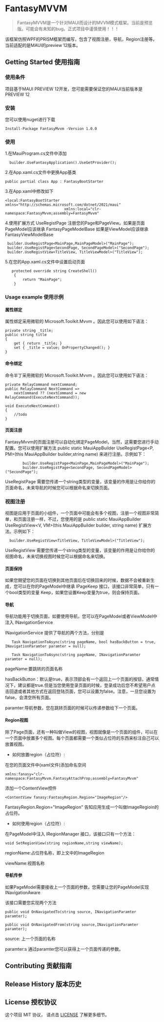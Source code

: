 # FantasyMVVM

> FantasyMVVM是一个针对MAUI而设计的MVVM模式框架。当前是预览版。可能会有未知的bug。正式项目中谨慎使用！！！

该框架仿照WPF的PRISM框架而编写，包含了视图注册，导航，Region注册等。当前适配的是MAUI的preview 12版本。

## Getting Started 使用指南

### 使用条件

项目基于MAUI PREVIEW 12开发，您可能需要保证您的MAUI当前版本是PREVIEW 12

### 安装

您可以使用nuget进行下载

    Install-Package FantasyMvvm -Version 1.0.0

### 使用

1.在MauiProgram.cs文件中添加

      builder.UseFantasyApplication().UseGetProvider();


2.在App.xaml.cs文件中更换App基类

    public partial class App : FantasyBootStarter

3.在App.xaml中修改如下

    <local:FantasyBootStarter xmlns="http://schemas.microsoft.com/dotnet/2021/maui"
                               xmlns:local="clr-namespace:FantasyMvvm;assembly=FantasyMvvm"

4.使用扩展方式 UseRegistPage 注册您的Page和PageView。如果是页面PageModel应该继承 FantasyPageModelBase 
  如果是ViewModel应该继承 FantasyViewModelBase

     builder.UseRegistPage<MainPage,MainPageModel>("MainPage");
     builder.UseRegistPage<SecondPage, SecondPageModel>("SecondPage");
     builder.UseRegistView<TitleView, TitleViewModel>("TitleView");

5.在您的App.xaml.cs文件中设置启动页面

       protected override string CreateShell()
        {
            return "MainPage";
        }

### Usage example 使用示例

#### 属性绑定

属性绑定采用微软的 Microsoft.Toolkit.Mvvm 。因此您可以使用如下语法：

    private string _title;
    public string title
    {
        get { return _title; }
        set { _title = value; OnPropertyChanged(); }
    }

#### 命令绑定

命令半丁采用微软的 Microsoft.Toolkit.Mvvm 。因此您可以使用如下语法：

    private RelayCommand nextCommand;
    public RelayCommand NextCommand =>
        nextCommand ?? (nextCommand = new RelayCommand(ExecuteNextCommand));

    void ExecuteNextCommand()
    {
        //todo
    }

#### 页面注册

FantasyMvvm的页面注册可以自动化绑定PageModel，当然，这需要您进行手动配置。您可以使用扩展方法  public static MauiAppBuilder UseRegistPage<P, PM>(this MauiAppBuilder builder,string name) 来进行注册。示例如下：
            
            builder.UseRegistPage<MainPage,MainPageModel>("MainPage");
            builder.UseRegistPage<SecondPage, SecondPageModel>("SecondPage");

UseRegistPage 需要您传递一个string类型的变量，该变量的作用是让你给你的页面命名，未来导航的时候您可以根据命名来切换页面。
            
### 视图注册

视图是应用于页面的小组件，一个页面中可能会有多个视图，注册一个视图非常简单，和页面注册一样，不过，您使用的是  public static MauiAppBuilder UseRegistView<V, VM>(this MauiAppBuilder builder, string name) 扩展方法。示例如下：

      builder.UseRegistView<TitleView, TitleViewModel>("TitleView");

UseRegistView 需要您传递一个string类型的变量，该变量的作用是让你给你的视图命名，未来切换视图时候您可以根据命名来切换。

#### 页面保持

如果您期望您的页面在切换到其他页面后在切换回来的时候，数据不会被重新生成，您可以在你的PageModel中继承 IPageKeep 接口，该接口非常简单，只有一个bool类型的变量 Keep，如果您设置Keep变量为true，则会保持页面。

#### 导航

导航功能用于切换页面，如要使用导航，您可以在PageModel或者ViewModel中注入 INavigationService 

INavigationService 提供了导航的两个方法，分别是

       Task NavigationToAsync(string pageName, bool hasBackButton = true, INavigationParamter paramter = null);

       Task NavigationToAsync(string pageName, INavigationParamter paramter = null);


pageName:要跳转的页面名称

hasBackButton：默认是true，表示顶部会有一个返回上一个页面的按钮，通常情况下，建议都是true.但是当您使用登录页面的时候，登录成功后您不希望用户点击回退或者其他方式在返回登陆页面，您可以设置为false。注意，一旦您设置为false，会清空所有页面。

paramter:导航参数，您在跳转页面的时候可以传递参数给下一个页面。

#### Region视图

除了Page页面，还有一种叫做View的视图，视图就像是一个页面的组件，可以在一个页面中放置多个视图。每个页面都需要一个类似占位符的东西来标注自己可以放置视图。

* 如何放置region（占位符）:

在您的页面文件中(xaml文件)添加命名空间

    xmlns:fanasy="clr-namespace:FantasyMvvm.FantasyAttachProp;assembly=FantasyMvvm"

添加一个ContentView控件

    <ContentView fanasy:FantasyRegion.Region="ImageRegion"/>

FantasyRegion.Region="ImageRegion" 告知应用生成一个叫做ImageRegioin的占位符。

* 如何使用region（占位符）:

在PageModel中注入 IRegionManager 接口，该接口只有一个方法：

    void SetRegionView(string regionName,string viewName);

regionName:占位符名称，即上文中的ImageRegion

viewName:视图名称

#### 导航传参

如果PageModel需要接收上一个页面的参数，您需要让您的PageModel实现 INavigationAware

该接口需要您实现两个方法

    public void OnNavigatedTo(string source, INavigationParamter paramter);

    public void OnNavigatedFrom(string source,INavigationParamter paramter);

source: 上一个页面的名称

paramter:s 通过paramter您可以获得上一个页面传递的参数。



## Contributing 贡献指南


## Release History 版本历史


## License 授权协议

这个项目 MIT 协议， 请点击 [LICENSE](LICENSE) 了解更多细节。
